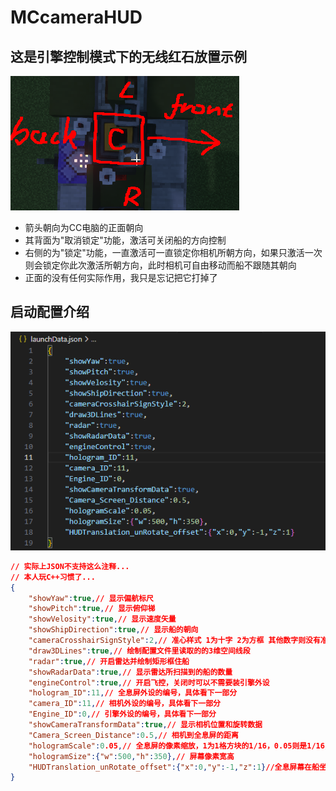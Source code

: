 # MCcameraHUD
## 这是引擎控制模式下的无线红石放置示例
![放置位置示例](https://raw.githubusercontent.com/wufafihfi/MCcameraHUD/refs/heads/main/image/ab2dc6a6-e064-4301-b1e9-7742f9a5e4b1.png "放置位置示例")
- 箭头朝向为CC电脑的正面朝向
- 其背面为"取消锁定"功能，激活可关闭船的方向控制
- 右侧的为"锁定"功能，一直激活可一直锁定你相机所朝方向，如果只激活一次则会锁定你此次激活所朝方向，此时相机可自由移动而船不跟随其朝向
- 正面的没有任何实际作用，我只是忘记把它打掉了
## 启动配置介绍
![启动配置示例](https://raw.githubusercontent.com/wufafihfi/MCcameraHUD/refs/heads/main/image/94feea1a-2e2d-4a0e-b410-0ea227a90d29.png "启动配置示例")
```json
// 实际上JSON不支持这么注释...
// 本人玩C++习惯了...
{
    "showYaw":true,// 显示偏航标尺
    "showPitch":true,// 显示俯仰梯
    "showVelosity":true,// 显示速度矢量
    "showShipDirection":true,// 显示船的朝向
    "cameraCrosshairSignStyle":2,// 准心样式 1为十字 2为方框 其他数字则没有准心
    "draw3DLines":true,// 绘制配置文件里读取的的3维空间线段
    "radar":true,// 开启雷达并绘制矩形框住船
    "showRadarData":true,// 显示雷达所扫描到的船的数量
    "engineControl":true,// 开启飞控，关闭时可以不需要装引擎外设
    "hologram_ID":11,// 全息屏外设的编号，具体看下一部分
    "camera_ID":11,// 相机外设的编号，具体看下一部分
    "Engine_ID":0,// 引擎外设的编号，具体看下一部分
    "showCameraTransformData":true,// 显示相机位置和旋转数据
    "Camera_Screen_Distance":0.5,// 相机到全息屏的距离
    "hologramScale":0.05,// 全息屏的像素缩放，1为1格方块的1/16，0.05则是1/16/20
    "hologramSize":{"w":500,"h":350},// 屏幕像素宽高
    "HUDTranslation_unRotate_offset":{"x":0,"y":-1,"z":1}//全息屏幕在船坐标系内相对于屏幕方块的位置偏移
}
```
